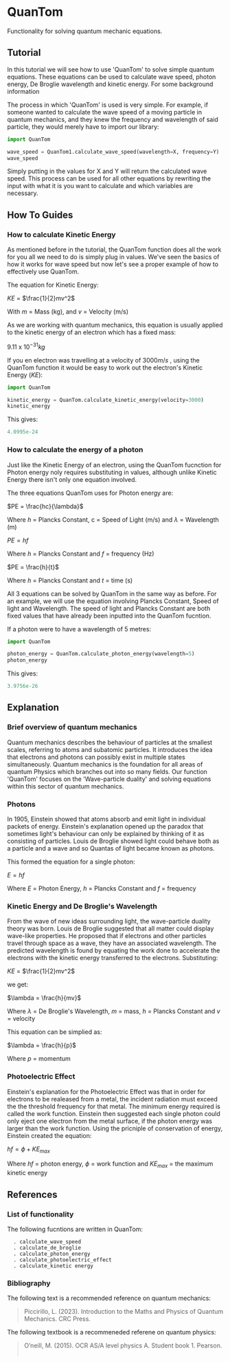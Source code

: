 # QuanTom

Functionality for solving quantum mechanic equations.


## Tutorial

In this tutorial we will see how to use 'QuanTom' to solve simple quantum equations. These equations can be used to calculate wave speed, photon energy, De Broglie wavelength and kinetic energy. For some background information <insert wiki link >

The process in which 'QuanTom' is used is very simple. For example, if someone wanted to calculate the wave speed of a moving particle in quantum mechanics, and they knew the frequency and wavelength of said particle, they would merely have to import our library:

```python
import QuanTom 

wave_speed = QuanTom1.calculate_wave_speed(wavelength=X, frequency=Y)
wave_speed
```
Simply putting in the values for X and Y will return the calculated wave speed. This process can be used for all other equations by rewriting the input with what it is you want to calculate and which variables are necessary.


## How To Guides

### How to calculate Kinetic Energy

As mentioned before in the tutorial, the QuanTom function does all the work for you all we need to do is simply plug in values. We've seen the basics of how it works for wave speed but now let's see a proper example of how to effectively use QuanTom.

The equation for Kinetic Energy: 

$KE$ = $\frac{1}{2}mv^2$

With $m$ = Mass (kg), and $v$ = Velocity (m/s)

As we are working with quantum mechanics, this equation is usually applied to the kinetic energy of an electron which has a fixed mass:

$9.11$ x $10^{-31}kg$

If you en electron was travelling at a velocity of $3000 m/s$ , using the QuanTom function it would be easy to work out the electron's Kinetic Energy ($KE$):


```python
import QuanTom

kinetic_energy = QuanTom.calculate_kinetic_energy(velocity=3000)
kinetic_energy
```
This gives:

```python 
4.0995e-24
```
### How to calculate the energy of a photon 

Just like the Kinetic Energy of an electron, using the QuanTom fucnction for Photon energy noly requires substituting in values, although unlike Kinetic Energy there isn't only one equation involved.


The three equations QuanTom uses for Photon energy are:

$PE = \frac{hc}{\lambda}$  

Where $h$ = Plancks Constant, c = Speed of Light (m/s) and $\lambda$ = Wavelength (m)

$PE = hf$

Where $h$ = Plancks Constant and $f$ = frequency (Hz)

$PE = \frac{h}{t}$

Where $h$ = Plancks Constant and $t$ = time (s)

All 3 equations can be solved by QuanTom in the same way as before. For an example, we will use the equation involving Plancks Constant, Speed of light and Wavelength.
The speed of light and Plancks Constant are both fixed values that have already been inputted into the QuanTom fucntion.

If a photon were to have a wavelength of $5$ metres:

```python
import QuanTom

photon_energy = QuanTom.calculate_photon_energy(wavelength=5)
photon_energy
```

This gives:

```python
3.9756e-26
```

## Explanation

### Brief overview of quantum mechanics

Quantum mechanics describes the behaviour of particles at the smallest scales, referring to atoms and subatomic particles. It introduces the idea that electrons and photons can possibly exist in multiple states simultaneously. Quantum mechanics is the foundation for all areas of quantum Physics which branches out into so many fields. Our function 'QuanTom' focuses on the 'Wave-particle duality' and solving equations within this sector of quantum mechanics.

### Photons 

In 1905, Einstein showed that atoms absorb and emit light in individual packets of energy. Einstein's explanation opened up the paradox that sometimes light's behaviour can only be explained by thinking of it as consisting of particles. Louis de Broglie showed light could behave both as a particle and a wave and so Quantas of light became known as photons.

This formed the equation for a single photon:

$E = hf$

Where $E$ = Photon Energy, $h$ = Plancks Constant and $f$ = frequency

### Kinetic Energy and De Broglie's Wavelength

From the wave of new ideas surrounding light, the wave-particle duality theory was born. Louis de Broglie suggested that all matter could display wave-like properties. He proposed that if electrons and other particles travel through space as a wave, they have an associated wavelength. The predicted wavelength is found by equating the work done to accelerate the electrons with the kinetic energy transferred to the electrons. Substituting:

$KE$ = $\frac{1}{2}mv^2$

we get:

$\lambda = \frac{h}{mv}$

Where $\lambda$ = De Broglie's Wavelength, $m$ = mass, $h$ = Plancks Constant  and $v$ = velocity

This equation can be simplied as:

$\lambda = \frac{h}{p}$

Where $p$ = momentum 

### Photoelectric Effect 

Einstein's explanation for the Photoelectric Effect was that in order for electrons to be realeased from a metal, the incident radiation must exceed the the threshold frequency for that metal. The minimum energy required is called the work function. Einstein then suggested each single photon could only eject one electron from the metal surface, if the photon energy was larger than the work function. Using the pricniple of conservation of energy, Einstein created the equation:

$hf = \phi + KE_{max}$

Where $hf$ = photon energy, $\phi$ = work function and $KE_{max}$ = the maximum kinetic energy

## References

### List of functionality

The following fucntions are written in QuanTom:

      . calculate_wave_speed
      . calculate_de_broglie
      . calculate_photon_energy
      . calculate_photoelectric_effect
      . calculate_kinetic energy

### Bibliography

The following text is a recommended reference on quantum mechanics:

>Piccirillo, L. (2023). Introduction to the Maths and Physics of Quantum Mechanics. CRC Press.

The following textbook is a recommeneded referene on quantum physics:

>O’neill, M. (2015). OCR AS/A level physics A. Student book 1. Pearson.
‌
